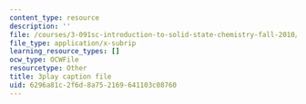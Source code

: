 ```yaml
---
content_type: resource
description: ''
file: /courses/3-091sc-introduction-to-solid-state-chemistry-fall-2010/6296a81c2f6d8a752169641103c08760_vPQ9a_xIqRg.srt
file_type: application/x-subrip
learning_resource_types: []
ocw_type: OCWFile
resourcetype: Other
title: 3play caption file
uid: 6296a81c-2f6d-8a75-2169-641103c08760
---
```

